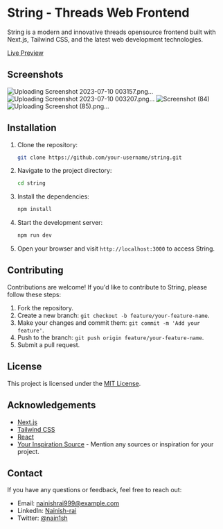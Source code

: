 
# String - Threads Web Frontend

String is a modern and innovative threads opensource frontend built with Next.js, Tailwind CSS, and the latest web development technologies. 

[Live Preview](https://strings.vercel.app)

## Screenshots
![Uploading Screenshot 2023-07-10 003157.png…]()
![Uploading Screenshot 2023-07-10 003207.png…]()
![Screenshot (84)](https://github.com/Nainish-Rai/strings-web/assets/109546113/433bd2cb-c145-4dfe-a104-99e5229a038d)
![Uploading Screenshot (85).png…]()



## Installation
1. Clone the repository:

   ```bash
   git clone https://github.com/your-username/string.git
   ```

2. Navigate to the project directory:

   ```bash
   cd string
   ```

3. Install the dependencies:

   ```bash
   npm install
   ```

4. Start the development server:

   ```bash
   npm run dev
   ```

5. Open your browser and visit `http://localhost:3000` to access String.

## Contributing

Contributions are welcome! If you'd like to contribute to String, please follow these steps:

1. Fork the repository.
2. Create a new branch: `git checkout -b feature/your-feature-name`.
3. Make your changes and commit them: `git commit -m 'Add your feature'`.
4. Push to the branch: `git push origin feature/your-feature-name`.
5. Submit a pull request.

## License

This project is licensed under the [MIT License](LICENSE).

## Acknowledgements

- [Next.js](https://nextjs.org/)
- [Tailwind CSS](https://tailwindcss.com/)
- [React](https://reactjs.org/)
- [Your Inspiration Source](https://www.example.com/) - Mention any sources or inspiration for your project.

## Contact

If you have any questions or feedback, feel free to reach out:

- Email: nainishrai999@example.com
- LinkedIn: [Nainish-rai](https://www.linkedin.com/in/nainish-rai/)
- Twitter: [@nain1sh](https://twitter.com/nain1sh)

